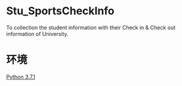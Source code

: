 # Stu_SportsCheckInfo
To collection the student information with their Check in &amp; Check out information of University.

# 环境
[Python 3.7.1](https://www.python.org/downloads/release/python-372/)
